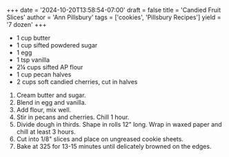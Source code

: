 +++
date = '2024-10-20T13:58:54-07:00'
draft = false
title = 'Candied Fruit Slices'
author = 'Ann Pillsbury'
tags = ['cookies', 'Pillsbury Recipes']
yield = '7 dozen'
+++

* 1 cup butter
* 1 cup sifted powdered sugar
* 1 egg
* 1 tsp vanilla
* 2¼ cups sifted AP flour
* 1 cup pecan halves
* 2 cups soft candied cherries, cut in halves

1. Cream butter and sugar.
2. Blend in egg and vanilla.
3. Add flour, mix well.
4. Stir in pecans and cherries. Chill 1 hour.
5. Divide dough in thirds. Shape in rolls 12" long. Wrap in waxed paper and chill at least 3 hours.
6. Cut into 1/8" slices and place on ungreased cookie sheets.
7. Bake at 325 for 13-15 minutes until delicately browned on the edges.